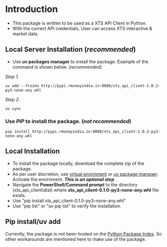 # Introduction

* This package is written to be used as a XTS API Client in Python.
* With the correct API credentials, User can access XTS interactive & market data.

## Local Server Installation (_recommended_)

* Use __uv packages manager__ to install the package. Example of the command is shown below. (_recommended_)

_Step 1._ 
```
uv add --frozen http://pypi.rmoneyindia.in:8080/xts_api_client-1.0.2-py3-none-any.whl
```
_Step 2._
```
uv sync
```
### Use _PIP_ to install the package. (_not recommended_)
```
pip install http://pypi.rmoneyindia.in:8080/xts_api_client-1.0.2-py3-none-any.whl
```

## Local Installation

* To install the package locally, download the complete zip of the package.
* As per user discretion, use [virtual envirnment](https://docs.python.org/3/library/venv.html) or [uv package manager](https://docs.astral.sh/uv/). Activate the envirnment. ___This is an optional step___ .
* Navigate the __PowerShell/Command prompt__ to the directory (xts_api_client\dist) where __xts_api_client-0.1.0-py3-none-any.whl__ file exists.
* Use "pip install xts_api_client-0.1.0-py3-none-any.whl"
* Use "pip list" or "uv pip list" to verify the installation.

## Pip install/uv add
Currently, the package is not been hosted on the [Python Package Index](https://pypi.org/). So other workarounds are mentioned here to make use of the package.
